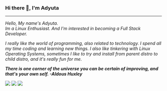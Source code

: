 ### Hi there 👋, I'm Adyuta


<hr>

<i>
Hello, My name's Adyuta.<br>
Im a Linux Enthusiast. And I'm interested in becoming a Full Stack Developer.
  
I really like the world of programming, also related to technology. I spend all my time coding and learning new things. I also like tinkering with Linux Operating Systems, sometimes I like to try and install from parent distro to child distro, and it's really fun for me.
<i>


**There is one corner of the universe you can be certain of improving, and that's your own self. -Aldous Huxley**


![](https://github-profile-summary-cards.vercel.app/api/cards/profile-details?username=adyuta447&theme=solarized)
![](https://github-profile-summary-cards.vercel.app/api/cards/repos-per-language?username=adyuta447&theme=solarized)
![](https://github-profile-summary-cards.vercel.app/api/cards/most-commit-language?username=adyuta447&theme=solarized)


